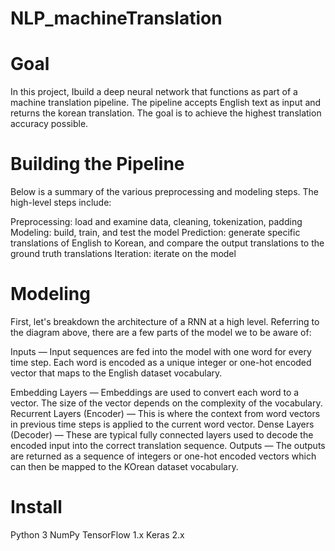 # NLP_machineTranslation
# Goal
In this project, Ibuild a deep neural network that functions as part of a machine translation pipeline. The pipeline accepts English text as input and returns the korean translation. The goal is to achieve the highest translation accuracy possible.


# Building the Pipeline

Below is a summary of the various preprocessing and modeling steps. The high-level steps include:

Preprocessing: load and examine data, cleaning, tokenization, padding
Modeling: build, train, and test the model
Prediction: generate specific translations of English to Korean, and compare the output translations to the ground truth translations
Iteration: iterate on the model

# Modeling
First, let's breakdown the architecture of a RNN at a high level. Referring to the diagram above, there are a few parts of the model we to be aware of:

Inputs — Input sequences are fed into the model with one word for every time step. Each word is encoded as a unique integer or one-hot encoded vector that maps to the English dataset vocabulary.

Embedding Layers — Embeddings are used to convert each word to a vector. The size of the vector depends on the complexity of the vocabulary.
Recurrent Layers (Encoder) — This is where the context from word vectors in previous time steps is applied to the current word vector.
Dense Layers (Decoder) — These are typical fully connected layers used to decode the encoded input into the correct translation sequence.
Outputs — The outputs are returned as a sequence of integers or one-hot encoded vectors which can then be mapped to the KOrean dataset vocabulary.

# Install
Python 3
NumPy
TensorFlow 1.x
Keras 2.x
